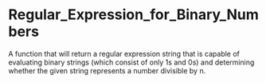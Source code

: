 # Regular_Expression_for_Binary_Numbers
A function that will return a regular expression string that is capable of evaluating binary strings (which consist of only 1s and 0s) and determining whether the given string represents a number divisible by n.
